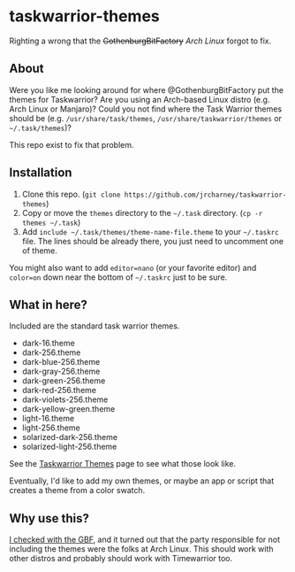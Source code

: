 # taskwarrior-themes
Righting a wrong that the ~~GothenburgBitFactory~~ *Arch Linux* forgot to fix.

## About

Were you like me looking around for where @GothenburgBitFactory put the themes for Taskwarrior? Are you using an Arch-based Linux distro (e.g. Arch Linux or Manjaro)? Could you not find where the Task Warrior themes should be (e.g. `/usr/share/task/themes`, `/usr/share/taskwarrior/themes` or `~/.task/themes`)?

This repo exist to fix that problem.


## Installation

1. Clone this repo. (`git clone https://github.com/jrcharney/taskwarrior-themes`)
2. Copy or move the `themes` directory to the `~/.task` directory. (`cp -r themes ~/.task`)
3. Add `include ~/.task/themes/theme-name-file.theme` to your `~/.taskrc` file. The lines should be already there, you just need to uncomment one of theme.

You might also want to add `editor=nano` (or your favorite editor) and `color=on` down near the bottom of `~/.taskrc` just to be sure.


## What in here?

Included are the standard task warrior themes.

- dark-16.theme
- dark-256.theme
- dark-blue-256.theme
- dark-gray-256.theme
- dark-green-256.theme
- dark-red-256.theme
- dark-violets-256.theme
- dark-yellow-green.theme
- light-16.theme
- light-256.theme
- solarized-dark-256.theme
- solarized-light-256.theme

See the [Taskwarrior Themes](https://taskwarrior.org/docs/themes/) page to see what those look like.

Eventually, I'd like to add my own themes, or maybe an app or script that creates a theme from a color swatch.

## Why use this?

[I checked with the GBF](https://github.com/GothenburgBitFactory/taskwarrior/issues/3069), and it turned out that the party responsible for not including the themes were the folks at Arch Linux.  This should work with other distros and probably should work with Timewarrior too.
